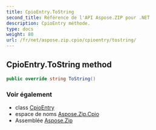 ```yaml
---
title: CpioEntry.ToString
second_title: Référence de l'API Aspose.ZIP pour .NET
description: CpioEntry méthode. 
type: docs
weight: 80
url: /fr/net/aspose.zip.cpio/cpioentry/tostring/
---
```

## CpioEntry.ToString method

```csharp
public override string ToString()
```

### Voir également

* class [CpioEntry](../)
* espace de noms [Aspose.Zip.Cpio](../../cpioentry/)
* Assemblée [Aspose.Zip](../../../)


